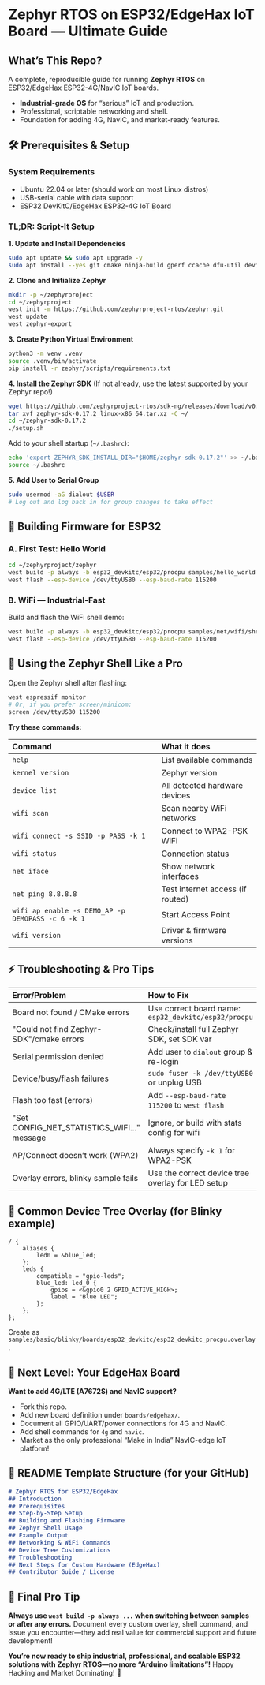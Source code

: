 

# Zephyr RTOS on ESP32/EdgeHax IoT Board — Ultimate Guide

## What’s This Repo?

A complete, reproducible guide for running **Zephyr RTOS** on ESP32/EdgeHax ESP32-4G/NavIC IoT boards.

- **Industrial-grade OS** for “serious” IoT and production.
- Professional, scriptable networking and shell.
- Foundation for adding 4G, NavIC, and market-ready features.


## 🛠 Prerequisites \& Setup

### System Requirements

- Ubuntu 22.04 or later (should work on most Linux distros)
- USB-serial cable with data support
- ESP32 DevKitC/EdgeHax ESP32-4G IoT Board


### TL;DR: Script-It Setup

**1. Update and Install Dependencies**

```bash
sudo apt update && sudo apt upgrade -y
sudo apt install --yes git cmake ninja-build gperf ccache dfu-util device-tree-compiler python3-pip python3-venv python3-setuptools python3-wheel python3-ply python3-colorama python3-packaging python3-tk wget
```

**2. Clone and Initialize Zephyr**

```bash
mkdir -p ~/zephyrproject
cd ~/zephyrproject
west init -m https://github.com/zephyrproject-rtos/zephyr.git
west update
west zephyr-export
```

**3. Create Python Virtual Environment**

```bash
python3 -m venv .venv
source .venv/bin/activate
pip install -r zephyr/scripts/requirements.txt
```

**4. Install the Zephyr SDK**
(If not already, use the latest supported by your Zephyr repo!)

```bash
wget https://github.com/zephyrproject-rtos/sdk-ng/releases/download/v0.17.2/zephyr-sdk-0.17.2_linux-x86_64.tar.xz
tar xvf zephyr-sdk-0.17.2_linux-x86_64.tar.xz -C ~/
cd ~/zephyr-sdk-0.17.2
./setup.sh
```

Add to your shell startup (`~/.bashrc`):

```bash
echo 'export ZEPHYR_SDK_INSTALL_DIR="$HOME/zephyr-sdk-0.17.2"' >> ~/.bashrc
source ~/.bashrc
```

**5. Add User to Serial Group**

```bash
sudo usermod -aG dialout $USER
# Log out and log back in for group changes to take effect
```


## 🚦 Building Firmware for ESP32

### **A. First Test: Hello World**

```bash
cd ~/zephyrproject/zephyr
west build -p always -b esp32_devkitc/esp32/procpu samples/hello_world
west flash --esp-device /dev/ttyUSB0 --esp-baud-rate 115200
```


### **B. WiFi — Industrial-Fast**

Build and flash the WiFi shell demo:

```bash
west build -p always -b esp32_devkitc/esp32/procpu samples/net/wifi/shell
west flash --esp-device /dev/ttyUSB0 --esp-baud-rate 115200
```


## 🐚 Using the Zephyr Shell Like a Pro

Open the Zephyr shell after flashing:

```bash
west espressif monitor
# Or, if you prefer screen/minicom:
screen /dev/ttyUSB0 115200
```

**Try these commands:**


| Command | What it does |
| :-- | :-- |
| `help` | List available commands |
| `kernel version` | Zephyr version |
| `device list` | All detected hardware devices |
| `wifi scan` | Scan nearby WiFi networks |
| `wifi connect -s SSID -p PASS -k 1` | Connect to WPA2-PSK WiFi |
| `wifi status` | Connection status |
| `net iface` | Show network interfaces |
| `net ping 8.8.8.8` | Test internet access (if routed) |
| `wifi ap enable -s DEMO_AP -p DEMOPASS -c 6 -k 1` | Start Access Point |
| `wifi version` | Driver \& firmware versions |

## ⚡️ Troubleshooting \& Pro Tips

| Error/Problem | How to Fix |
| :-- | :-- |
| Board not found / CMake errors | Use correct board name: `esp32_devkitc/esp32/procpu` |
| "Could not find Zephyr-SDK"/cmake errors | Check/install full Zephyr SDK, set SDK var |
| Serial permission denied | Add user to `dialout` group \& re-login |
| Device/busy/flash failures | `sudo fuser -k /dev/ttyUSB0` or unplug USB |
| Flash too fast (errors) | Add `--esp-baud-rate 115200` to `west flash` |
| "Set CONFIG_NET_STATISTICS_WIFI..." message | Ignore, or build with stats config for wifi |
| AP/Connect doesn’t work (WPA2) | Always specify `-k 1` for WPA2-PSK |
| Overlay errors, blinky sample fails | Use the correct device tree overlay for LED setup |

## 🧩 Common Device Tree Overlay (for Blinky example)

```dts
/ {
    aliases {
        led0 = &blue_led;
    };
    leds {
        compatible = "gpio-leds";
        blue_led: led_0 {
            gpios = <&gpio0 2 GPIO_ACTIVE_HIGH>;
            label = "Blue LED";
        };
    };
};
```

Create as `samples/basic/blinky/boards/esp32_devkitc/esp32_devkitc_procpu.overlay`.

## 🚀 Next Level: Your EdgeHax Board

**Want to add 4G/LTE (A7672S) and NavIC support?**

- Fork this repo.
- Add new board definition under `boards/edgehax/`.
- Document all GPIO/UART/power connections for 4G and NavIC.
- Add shell commands for `4g` and `navic`.
- Market as the only professional “Make in India” NavIC-edge IoT platform!


## 📝 README Template Structure (for your GitHub)

```markdown
# Zephyr RTOS for ESP32/EdgeHax
## Introduction
## Prerequisites
## Step-by-Step Setup
## Building and Flashing Firmware
## Zephyr Shell Usage
## Example Output
## Networking & WiFi Commands
## Device Tree Customizations
## Troubleshooting
## Next Steps for Custom Hardware (EdgeHax)
## Contributor Guide / License
```


## 🏁 Final Pro Tip

**Always use `west build -p always ...` when switching between samples or after any errors.**
Document every custom overlay, shell command, and issue you encounter—they add real value for commercial support and future development!

**You’re now ready to ship industrial, professional, and scalable ESP32 solutions with Zephyr RTOS—no more “Arduino limitations”!**
Happy Hacking and Market Dominating! 🚀

